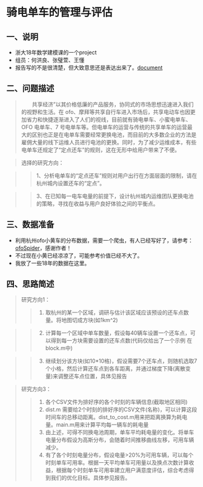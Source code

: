 # 骑电单车的管理与评估
## 一、说明
- 浙大18年数学建模课的一个project
- 组员：何洪良、张璧萱、王懂
- 报告写的不是很清楚，但大致意思还是表达出来了。[document](https://github.com/MinorJerry/e-bike-management/blob/master/document.pdf)
## 二、问题描述
>   &emsp;&emsp;共享经济”以其价格低廉的产品服务，协同式的市场思想迅速进入我们的视野和生活。在 ofo、摩拜等共享自行车进入市场后，共享电动车也因更加省力和快捷逐渐进入了人们的视线，目前就有骑电单车、小蜜电单车、OFO 电单车、7 号电单车等。但电单车的运营与传统的共享单车的运营最大的区别也正是在电单车需要经常更换电池，而目前的大多数企业的方法是雇佣大量的线下运维人员进行电池的更换。同时，为了减少运维成本，有些电单车还规定了“定点还车”的规则，这在无形中给用户带来了不便。

>  选择的研究方向：

>>  1、分析电单车的“定点还车”规则对用户出行在方面层面的限制，请在杭州城内设置还车的“定点”。

>>  3、在已知每一电车电量的前提下，设计杭州城内运维团队更换电池的策略，寻找在收益与用户良好体验之间的平衡点。

## 三、数据准备
- 利用杭州ofo小黄车的分布数据，需要一个爬虫，有人已经写好了，请参考：[ofoSpider](https://github.com/SilverBooker/ofoSpider)，感谢作者！
- 不过现在小黄已经凉凉了，可能参考价值已经不大了。
- 我放了一些18年的数据在这里。
## 四、思路简述
> 研究方向1：
>> 1. 取杭州的某一个区域，调研与估计该区域应该预设的还车点数量。将地图切成方块(如1km^2)

>> 2. 计算每一个区域中单车数量，假设每40辆车设置一个还车点，可以得到每一方块需要设置的还车点数(代码仅给出了一个示例 在block.m中)

>> 3. 继续划分该方块(如10\*10格)，假设需要7个还车点，则随机选取7个小格，然后计算还车点到各车距离，并通过梯度下降(离散变量)来调整还车点位置，具体见报告

> 研究方向3：
>> 1. 各个CSV文件为排好序的各个时刻的车辆信息(截取地区相同)
>> 2. dist.m 需要给2个时刻的排好序的CSV文件(名称)，可以计算这段时间车的总移动距离。dist_to_cost.m用来把距离换算为耗电量。main.m用来计算平均每一辆车的耗电量
>> 3. 由上述，可得不同换电池周期，单车平均耗电量的变化。将单车电量分布假设为高斯分布，会随着时间推移曲线左移，可用车辆减少。
>> 4. 有了各个时刻电量分布，假设电量>20%为可用车辆，可以每个时刻单车可用率。根据一天平均单车可用量以及换点次数计算收益，根据每个时刻单车可用率建立用户满意度评估，综合考虑得到我们的优化目标。具体参见报告。



